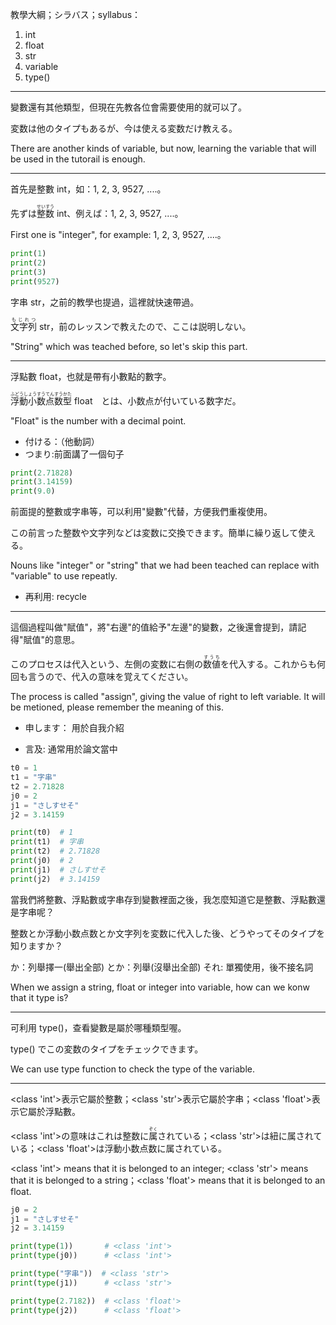 教學大綱；シラバス；syllabus：
1. int
2. float
3. str
4. variable
5. type()

---

變數還有其他類型，但現在先教各位會需要使用的就可以了。

変数は他のタイプもあるが、今は使える変数だけ教える。

There are another kinds of variable, but now, learning the variable that will be used in the tutorail is enough.

---

首先是整數 int，如：1, 2, 3, 9527, ....。

先ずは<ruby>整数<rt>せいすう</rt></ruby> int、例えば：1, 2, 3, 9527, ....。

First one is "integer", for example: 1, 2, 3, 9527, ....。

```python
print(1)
print(2)
print(3)
print(9527)
```

字串 str，之前的教學也提過，這裡就快速帶過。

<ruby>文字列<rt>もじれつ</rt></ruby> str，前のレッスンで教えたので、ここは説明しない。

"String" which was teached before, so let's skip this part.

---

浮點數 float，也就是帶有小數點的數字。

<ruby>浮動小数点数型<rt>ふどうしょうすうてんすうかた</rt></ruby> float　とは、小数点が付いている数字だ。

"Float" is the number with a decimal point.

* 付ける：（他動詞）
* つまり:前面講了一個句子

```python
print(2.71828)
print(3.14159)
print(9.0)
```

前面提的整數或字串等，可以利用"變數"代替，方便我們重複使用。

この前言った整数や文字列などは変数に交換できます。簡単に繰り返して使える。

Nouns like "integer" or "string" that we had been teached can replace with "variable" to use repeatly.

* 再利用: recycle

---

這個過程叫做"賦值"，將"右邊"的值給予"左邊"的變數，之後還會提到，請記得"賦值"的意思。

このプロセスは代入という、左側の変数に右側の<ruby>数値<rt>すうち</rt></ruby>を代入する。これからも何回も言うので、代入の意味を覚えてください。

The process is called "assign", giving the value of right to left variable. It will be metioned, please remember the meaning of this.

* 申します： 用於自我介紹

* 言及: 通常用於論文當中

```python
t0 = 1
t1 = "字串"
t2 = 2.71828
j0 = 2
j1 = "さしすせそ"
j2 = 3.14159

print(t0)  # 1
print(t1)  # 字串
print(t2)  # 2.71828
print(j0)  # 2
print(j1)  # さしすせそ
print(j2)  # 3.14159
```

當我們將整數、浮點數或字串存到變數裡面之後，我怎麼知道它是整數、浮點數還是字串呢？

整数とか浮動小数点数とか文字列を変数に代入した後、どうやってそのタイプを知りますか？

か：列舉擇一(舉出全部)
とか：列舉(沒舉出全部)
それ: 單獨使用，後不接名詞

When we assign a string, float or integer into variable, how can we konw that it type is?

---

可利用 type()，查看變數是屬於哪種類型喔。

type() でこの変数のタイプをチェックできます。

We can use type function to check the type of the variable.

---

<class 'int'>表示它屬於整數；<class 'str'>表示它屬於字串；<class 'float'>表示它屬於浮點數。

<class 'int'>の意味はこれは整数に<ruby>属<rt>ぞく</rt></ruby>されている；<class 'str'>は紐に属されている；<class 'float'>は浮動小数点数に属されている。

<class 'int'> means that it is belonged to an integer; <class 'str'> means that it is belonged to a string；<class 'float'> means that it is belonged to an float.

```python
j0 = 2
j1 = "さしすせそ"
j2 = 3.14159

print(type(1))       # <class 'int'>
print(type(j0))      # <class 'int'>

print(type("字串"))  # <class 'str'>
print(type(j1))      # <class 'str'>

print(type(2.7182))  # <class 'float'>
print(type(j2))      # <class 'float'>
```
